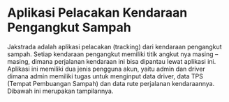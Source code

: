 # Aplikasi Pelacakan Kendaraan Pengangkut Sampah 

Jakstrada adalah aplikasi pelacakan (tracking) dari kendaraan pengangkut sampah. Setiap kendaraan pengangkut memiliki titik angkut nya masing – masing, dimana perjalanan kendaraan ini bisa dipantau lewat aplikasi ini. Aplikasi ini memiliki dua jenis pengguna akun, yaitu admin dan driver dimana admin memiliki tugas untuk menginput data driver, data TPS (Tempat Pembuangan Sampah) dan data rute perjalanan kendaraannya. Dibawah ini merupakan tampilannya.

